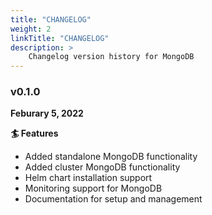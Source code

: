 ```yaml
---
title: "CHANGELOG"
weight: 2
linkTitle: "CHANGELOG"
description: >
    Changelog version history for MongoDB
---
```


### v0.1.0

**Feburary 5, 2022**

**🏄 Features**

- Added standalone MongoDB functionality
- Added cluster MongoDB functionality
- Helm chart installation support
- Monitoring support for MongoDB
- Documentation for setup and management
